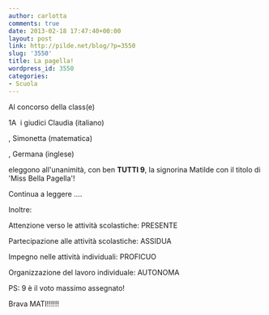 ```yaml
---
author: carlotta
comments: true
date: 2013-02-18 17:47:40+00:00
layout: post
link: http://pilde.net/blog/?p=3550
slug: '3550'
title: La pagella!
wordpress_id: 3550
categories:
- Scuola
---
```


Al concorso della class(e)


 1A  i giudici Claudia (italiano)


, Simonetta (matematica)


, Germana (inglese)


 eleggono all'unanimità, con ben **TUTTI 9**, la signorina Matilde con il titolo di 'Miss Bella Pagella'!

Continua a leggere ....

Inoltre:

Attenzione verso le attività scolastiche: PRESENTE

Partecipazione alle attività scolastiche: ASSIDUA

Impegno nelle attività individuali: PROFICUO

Organizzazione del lavoro individuale: AUTONOMA

PS: 9 è il voto massimo assegnato!

Brava MATI!!!!!!
